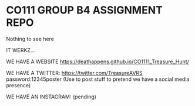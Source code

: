 # CO111 GROUP B4 ASSIGNMENT REPO

Nothing to see here

IT WERKZ...

WE HAVE A WEBSITE https://deathappens.github.io/CO1111_Treasure_Hunt/


WE HAVE A TWITTER: https://twitter.com/TreasureAVRS password:12345poster (Use to post stuff to pretend we have a social media presence)


WE HAVE AN INSTAGRAM: (pending)
